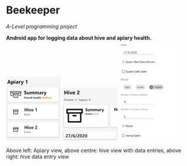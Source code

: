 # Beekeeper

*A-Level programming project*

**Android app for logging data about hive and apiary health.**
![apiary view](docs/Picture2.png) ![hive view](docs/Picture5.png) ![hive entry data view](docs/Picture3.png)

Above left: Apiary view, above centre: hive view with data entries, above right: hive data entry view 

